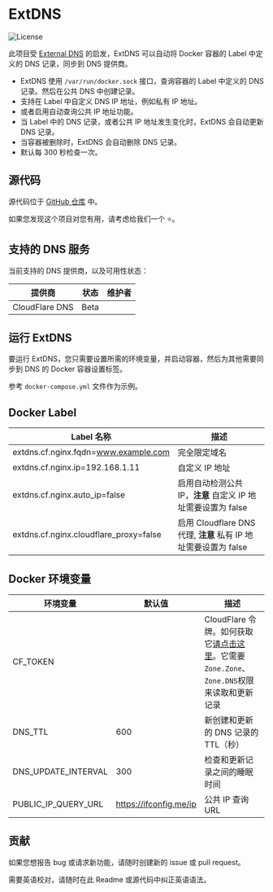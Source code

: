 # ExtDNS

![License](https://img.shields.io/github/license/dntsk/extdns)

此项目受 [External DNS](https://github.com/kubernetes-sigs/external-dns) 的启发，ExtDNS 可以自动将 Docker 容器的 Label 中定义的 DNS 记录，同步到 DNS 提供商。

- ExtDNS 使用 `/var/run/docker.sock` 接口，查询容器的 Label 中定义的 DNS 记录。然后在公共 DNS 中创建记录。
- 支持在 Label 中自定义 DNS IP 地址，例如私有 IP 地址。
- 或者启用自动查询公共 IP 地址功能。
- 当 Label 中的 DNS 记录，或者公共 IP 地址发生变化时，ExtDNS 会自动更新 DNS 记录。
- 当容器被删除时，ExtDNS 会自动删除 DNS 记录。
- 默认每 300 秒检查一次。

## 源代码

源代码位于 [GitHub 仓库](https://github.com/dntsk/extdns) 中。

如果您发现这个项目对您有用，请考虑给我们一个 ⭐。

## 支持的 DNS 服务

当前支持的 DNS 提供商，以及可用性状态：

| 提供商         | 状态 | 维护者 |
| -------------- | ---- | ------ |
| CloudFlare DNS | Beta |        |

## 运行 ExtDNS

要运行 ExtDNS，您只需要设置所需的环境变量，并启动容器，然后为其他需要同步到 DNS 的 Docker 容器设置标签。

参考 `docker-compose.yml` 文件作为示例。

## Docker Label

| Label 名称                             | 描述                                                            |
| -------------------------------------- | --------------------------------------------------------------- |
| extdns.cf.nginx.fqdn=www.example.com   | 完全限定域名                                                    |
| extdns.cf.nginx.ip=192.168.1.11        | 自定义 IP 地址                                                  |
| extdns.cf.nginx.auto_ip=false          | 启用自动检测公共 IP，**注意** 自定义 IP 地址需要设置为 false    |
| extdns.cf.nginx.cloudflare_proxy=false | 启用 Cloudflare DNS 代理, **注意** 私有 IP 地址需要设置为 false |

## Docker 环境变量

| 环境变量            | 默认值                 | 描述                                                                                                                                            |
| ------------------- | ---------------------- | ----------------------------------------------------------------------------------------------------------------------------------------------- |
| CF_TOKEN            |                        | CloudFlare 令牌。如何获取它[请点击这里](https://developers.cloudflare.com/api/tokens/create)。它需要`Zone.Zone`、`Zone.DNS`权限来读取和更新记录 |
| DNS_TTL             | 600                    | 新创建和更新的 DNS 记录的 TTL（秒）                                                                                                             |
| DNS_UPDATE_INTERVAL | 300                    | 检查和更新记录之间的睡眠时间                                                                                                                    |
| PUBLIC_IP_QUERY_URL | https://ifconfig.me/ip | 公共 IP 查询 URL                                                                                                                                |

## 贡献

如果您想报告 bug 或请求新功能，请随时创建新的 issue 或 pull request。

需要英语校对，请随时在此 Readme 或源代码中纠正英语语法。
